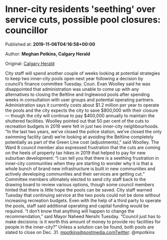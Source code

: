 
# Inner-city residents 'seething' over service cuts, possible pool closures: councillor

Published at: **2019-11-06T04:16:58+00:00**

Author: **Meghan Potkins, Calgary Herald**

Original: [Calgary Herald](https://calgaryherald.com/news/local-news/inner-city-residents-seething-over-service-cuts-possible-pool-closures-councillor)

City staff will spend another couple of weeks looking at potential strategies to keep two inner-city pools open next year following a decision by council’s finance committee Tuesday.
Coun. Evan Woolley said he was disappointed that administration was unable to come up with any alternatives to closing the Beltline and Inglewood pools after spending weeks in consultation with user groups and potential operating partners.
Administration says it currently costs about $1.2 million per year to operate the pools and the city expects the city to save $800,000 with their closure — though the city will continue to pay $400,000 annually to maintain the shuttered facilities.
Woolley pointed out that 50 per cent of the cuts to recreation budgets in 2019 were felt in just two inner-city neighbourhoods.
“In the last two years, we’ve closed the police station, we’ve closed the only swimming facility (and) we’re looking at avoiding the Beltline completely potentially as part of the Green Line cost (adjustments),” said Woolley.
The Ward 8 council member also expressed frustration that the cuts are coming on the heels of property tax hikes in 2019 that helped to pay for new suburban development: “I can tell you that there is a seething frustration in inner-city communities when they are starting to wonder why it is that a whole bunch of brand new infrastructure is built in new communities and actively developing communities and their services are getting cut.”
Committee members ultimately elected to send city staff back to the drawing board to review various options, though some council members hinted that there is little hope the pools can be saved.
City staff warned Tuesday that continuing service at the two pools could not be done without increasing recreation budgets. Even with the help of a third party to operate the pools, staff said additional operating and capital funding would be required.
“I don’t know that anything will happen to change the recommendation,” said Mayor Naheed Nenshi Tuesday. “Council just has to make decisions: is it worth this amount of money to provide rec facilities for people in the inner-city?”
Unless a solution can be found, both pools are slated to close on Dec. 31.
mpotkins@postmedia.comTwitter: @mpotkins
